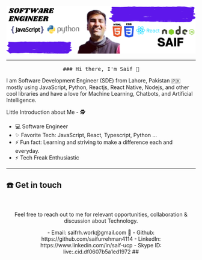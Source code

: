 <img src="https://raw.githubusercontent.com/saifurrehman4114/saifurrehman4114/main/Saif-Banner.png"/>
 <hr></hr>

<p align="center">
  <samp>
### Hi there, I'm Saif 👋

I am Software Development Engineer (SDE) from Lahore, Pakistan 🇵🇰 mostly using JavaScript, Python, Reactjs, React Native, Nodejs, and other cool libraries and have a love for Machine Learning, Chatbots, and Artificial Intelligence.  


Little Introduction about Me - 🕵️

- 💻  Software Engineer 
- ✨ Favorite Tech: JavaScript, React, Typescript, Python ...
- ⚡ Fun fact: Learning and striving to make a difference each and everyday.
- ⚡ Tech Freak Enthusiastic
------------------------
 
## ☎️ Get in touch
<br>
<p align = "center">
Feel free to reach out to me for relevant opportunities, collaboration & discussion about Technology.

 <p align = "center">
- Email: saifrh.work@gmail.com 📩
- Github: https://github.com/saifurrehman4114
- LinkedIn: https://www.linkedin.com/in/saif-ucp
- Skype ID: live:.cid.df0607b5a1ed1972
##


 </samp>
</p>
